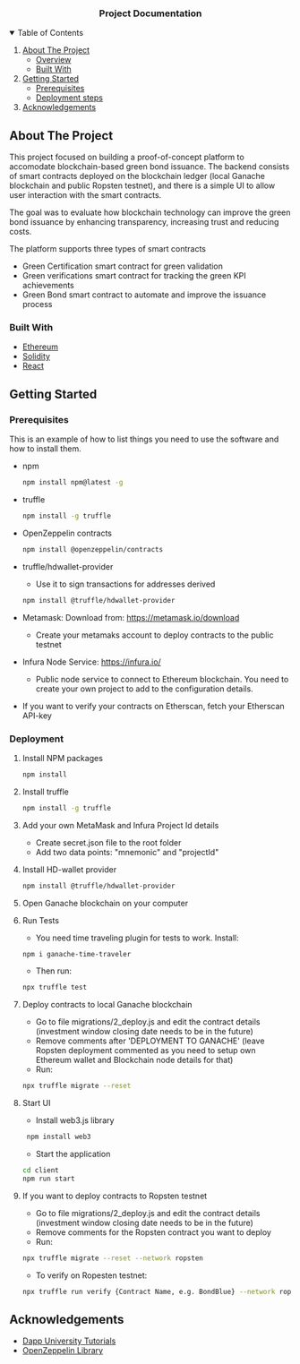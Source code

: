 <p align="center"> 
  <h3 align="center">Project Documentation</h3>
</p>

<!-- TABLE OF CONTENTS -->
<details open="open">
  <summary>Table of Contents</summary>
  <ol>
    <li>
      <a href="#about-the-project">About The Project</a>
      <ul>
        <li><a href="#about-the-project">Overview</a></li>
        <li><a href="#built-with">Built With</a></li>
      </ul>
    </li>
    <li>
      <a href="#getting-started">Getting Started</a>
      <ul>
        <li><a href="#prerequisites">Prerequisites</a></li>
        <li><a href="#deployment">Deployment steps</a></li>
      </ul>
    </li>
    <li><a href="#acknowledgements">Acknowledgements</a></li>
  </ol>
</details>

<!-- ABOUT THE PROJECT -->
## About The Project

This project focused on building a proof-of-concept platform to accomodate blockchain-based green bond issuance.
The backend consists of smart contracts deployed on the blockchain ledger (local Ganache blockchain and public Ropsten testnet), and there is a simple UI to allow user interaction with the smart contracts.

The goal was to evaluate how blockchain technology can improve the green bond issuance by enhancing transparency, increasing trust and reducing costs.

The platform supports three types of smart contracts
* Green Certification smart contract for green validation
* Green verifications smart contract for tracking the green KPI achievements
* Green Bond smart contract to automate and improve the issuance process


### Built With

* [Ethereum](https://ethereum.org/en/)
* [Solidity](https://docs.soliditylang.org/)
* [React](https://reactjs.org/)

<!-- GETTING STARTED -->
## Getting Started


### Prerequisites

This is an example of how to list things you need to use the software and how to install them.
* npm
  ```sh
  npm install npm@latest -g

* truffle
  ```sh
  npm install -g truffle

* OpenZeppelin contracts
    ```sh
    npm install @openzeppelin/contracts

* truffle/hdwallet-provider
  - Use it to sign transactions for addresses derived
  ```sh
  npm install @truffle/hdwallet-provider

* Metamask: Download from: https://metamask.io/download
  - Create your metamaks account to deploy contracts to the public testnet

* Infura Node Service: https://infura.io/ 
  - Public node service to connect to Ethereum blockchain. You need to create your own project to add to the configuration details.

* If you want to verify your contracts on Etherscan, fetch your Etherscan API-key

### Deployment


1. Install NPM packages
   ```sh
   npm install
   ```
2. Install truffle
   ```sh
   npm install -g truffle
   ```
   
3. Add your own MetaMask and Infura Project Id details
   - Create secret.json file to the root folder
   - Add two data points: "mnemonic" and "projectId"

4. Install HD-wallet provider
   ```sh
   npm install @truffle/hdwallet-provider
   ```
5. Open Ganache blockchain on your computer
   
6. Run Tests
   * You need time traveling plugin for tests to work. Install:
   ```sh
   npm i ganache-time-traveler
   ```
   * Then run:
   ```sh
   npx truffle test
   ```
7. Deploy contracts to local Ganache blockchain
   * Go to file migrations/2_deploy.js and edit the contract details (investment window closing date needs to be in the future)
   * Remove comments after 'DEPLOYMENT TO GANACHE' (leave Ropsten deployment commented as you need to setup own Ethereum wallet and Blockchain node details for that)
   * Run:
   ```sh
   npx truffle migrate --reset
   ```
8. Start UI
   * Install web3.js library
   ```sh
    npm install web3
   ```
   * Start the application
    ```sh
    cd client
    npm run start
    ```
 9. If you want to deploy contracts to Ropsten testnet
    * Go to file migrations/2_deploy.js and edit the contract details (investment window closing date needs to be in the future)
    * Remove comments for the Ropsten contract you want to deploy
    * Run:
    ```sh
    npx truffle migrate --reset --network ropsten
    ```
    
    * To verify on Ropesten testnet:
    ```sh
    npx truffle run verify {Contract Name, e.g. BondBlue} --network ropsten
    ```


<!-- ACKNOWLEDGEMENTS -->
## Acknowledgements
* [Dapp University Tutorials](https://www.dappuniversity.com/)
* [OpenZeppelin Library](https://openzeppelin.com/)
